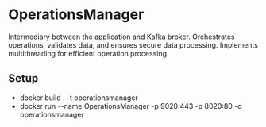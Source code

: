 # OperationsManager   
Intermediary between the application and Kafka broker. Orchestrates operations, validates data, and ensures secure data processing. Implements multithreading for efficient operation processing.  

## Setup       
- docker build . -t operationsmanager    
- docker run --name OperationsManager -p 9020:443 -p 8020:80 -d operationsmanager  